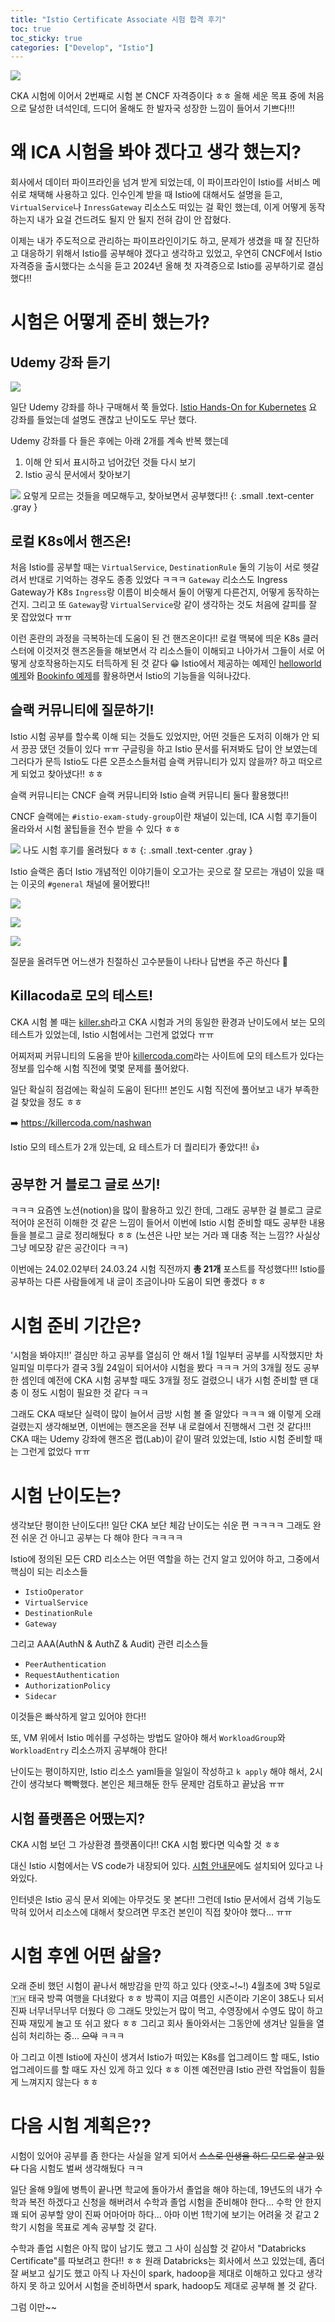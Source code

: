 ```yaml
---
title: "Istio Certificate Associate 시험 합격 후기"
toc: true
toc_sticky: true
categories: ["Develop", "Istio"]
---
```


![](/images/development/istio/ICA-certificate.png)

CKA 시험에 이어서 2번째로 시험 본 CNCF 자격증이다 ㅎㅎ 올해 세운 목표 중에 처음으로 달성한 녀석인데, 드디어 올해도 한 발자국 성장한 느낌이 들어서 기쁘다!!!

# 왜 ICA 시험을 봐야 겠다고 생각 했는지?

회사에서 데이터 파이프라인을 넘겨 받게 되었는데, 이 파이프라인이 Istio를 서비스 메쉬로 채택해 사용하고 있다. 인수인계 받을 때 Istio에 대해서도 설명을 듣고, `VirtualService`나 `InressGateway` 리소스도 떠있는 걸 확인 했는데, 이게 어떻게 동작하는지 내가 요걸 건드려도 될지 안 될지 전혀 감이 안 잡혔다.

이제는 내가 주도적으로 관리하는 파이프라인이기도 하고, 문제가 생겼을 때 잘 진단하고 대응하기 위해서 Istio를 공부해야 겠다고 생각하고 있었고, 우연히 CNCF에서 Istio 자격증을 출시했다는 소식을 듣고 2024년 올해 첫 자격증으로 Istio를 공부하기로 결심 했다!!

# 시험은 어떻게 준비 했는가?

## Udemy 강좌 듣기

![](/images/development/istio/udemy-istio-course.png)

일단 Udemy 강좌를 하나 구매해서 쭉 들었다. [Istio Hands-On for Kubernetes](https://www.udemy.com/course/istio-hands-on-for-kubernetes/?couponCode=GENAISALE24) 요 강좌를 들었는데 설명도 괜찮고 난이도도 무난 했다.

Udemy 강좌를 다 들은 후에는 아래 2개를 계속 반복 했는데

1. 이해 안 되서 표시하고 넘어갔던 것들 다시 보기
2. Istio 공식 문서에서 찾아보기

![](/images/development/istio/ICA-cert-prepare-my-notion.png)
요렇게 모르는 것들을 메모해두고, 찾아보면서 공부했다!!
{: .small .text-center .gray }

## 로컬 K8s에서 핸즈온!

처음 Istio를 공부할 때는 `VirtualService`, `DestinationRule` 둘의 기능이 서로 헷갈려서 반대로 기억하는 경우도 종종 있었다 ㅋㅋㅋ `Gateway` 리소스도 Ingress Gateway가 K8s `Ingress`랑 이름이 비슷해서 둘이 어떻게 다른건지, 어떻게 동작하는 건지. 그리고 또 `Gateway`랑 `VirtualService`랑 같이 생각하는 것도 처음에 갈피를 잘 못 잡았었다 ㅠㅠ

이런 혼란의 과정을 극복하는데 도움이 된 건 핸즈온이다!! 로컬 맥북에 띄운 K8s 클러스터에 이것저것 핸즈온들을 해보면서 각 리소스들이 이해되고 나아가서 그들이 서로 어떻게 상호작용하는지도 터득하게 된 것 같다 😁 Istio에서 제공하는 예제인 [helloworld 예제](https://bluehorn07.github.io/2024/02/05/istio-helloworld-demo/)와 [Bookinfo 예제](https://bluehorn07.github.io/2024/02/10/istio-book-info-demo/)를 활용하면서 Istio의 기능들을 익혀나갔다.

## 슬랙 커뮤니티에 질문하기!

Istio 시험 공부를 할수록 이해 되는 것들도 있었지만, 어떤 것들은 도저히 이해가 안 되서 끙끙 댔던 것들이 있다 ㅠㅠ 구글링을 하고 Istio 문서를 뒤져봐도 답이 안 보였는데 그러다가 문득 Istio도 다른 오픈소스들처럼 슬랙 커뮤니티가 있지 않을까? 하고 떠오르게 되었고 찾아냈다!! ㅎㅎ

슬랙 커뮤니티는 CNCF 슬랙 커뮤니티와 Istio 슬랙 커뮤니티 둘다 활용했다!!

CNCF 슬랙에는 `#istio-exam-study-group`이란 채널이 있는데, ICA 시험 후기들이 올라와서 시험 꿀팁들을 전수 받을 수 있다 ㅎㅎ

![](/images/development/istio/cncf-slack-ica-exam-group.png)
나도 시험 후기를 올려뒀다 ㅎㅎ
{: .small .text-center .gray }

Istio 슬랙은 좀더 Istio 개념적인 이야기들이 오고가는 곳으로 잘 모르는 개념이 있을 때는 이곳의 `#general` 채널에 물어봤다!!

![](/images/development/istio/istio-slack-my-question-1.png)

![](/images/development/istio/istio-slack-my-question-2.png)

![](/images/development/istio/istio-slack-my-question-3.png)

질문을 올려두면 어느샌가 친절하신 고수분들이 나타나 답변을 주곤 하신다 💙

## Killacoda로 모의 테스트!

CKA 시험 볼 때는 [killer.sh](https://killer.sh/)라고 CKA 시험과 거의 동일한 환경과 난이도에서 보는 모의 테스트가 있었는데, Istio 시험에서는 그런게 없었다 ㅠㅠ

어찌저찌 커뮤니티의 도움을 받아 [killercoda.com](https://killercoda.com/)라는 사이트에 모의 테스트가 있다는 정보를 입수해 시험 직전에 몇몇 문제를 풀어왔다.

일단 확실히 점검에는 확실히 도움이 된다!!! 본인도 시험 직전에 풀어보고 내가 부족한 걸 찾았을 정도 ㅎㅎ

➡️ https://killercoda.com/nashwan

Istio 모의 테스트가 2개 있는데, 요 테스트가 더 퀄리티가 좋았다!! 👍

## 공부한 거 블로그 글로 쓰기!

ㅋㅋㅋ 요즘엔 노션(notion)을 많이 활용하고 있긴 한데, 그래도 공부한 걸 블로그 글로 적어야 온전히 이해한 것 같은 느낌이 들어서 이번에 Istio 시험 준비할 때도 공부한 내용들을 블로그 글로 정리해뒀다 ㅎㅎ (노션은 나만 보는 거라 꽤 대충 적는 느낌?? 사실상 그냥 메모장 같은 공간이다 ㅋㅋ)

이번에는 24.02.02부터 24.03.24 시험 직전까지 **총 21개** 포스트를 작성했다!!! Istio를 공부하는 다른 사람들에게 내 글이 조금이나마 도움이 되면 좋겠다 ㅎㅎ

# 시험 준비 기간은?

'시험을 봐야지!!' 결심만 하고 공부를 열심히 안 해서 1월 1일부터 공부를 시작했지만 차일피일 미루다가 결국 3월 24일이 되어서야 시험을 봤다 ㅋㅋㅋ 거의 3개월 정도 공부한 셈인데 예전에 CKA 시험 공부할 때도 3개월 정도 걸렸으니 내가 시험 준비할 땐 대충 이 정도 시험이 필요한 것 같다 ㅋㅋ

그래도 CKA 때보단 실력이 많이 늘어서 금방 시험 볼 줄 알았다 ㅋㅋㅋ 왜 이렇게 오래 걸렸는지 생각해보면, 이번에는 핸즈온을 전부 내 로컬에서 진행해서 그런 것 같다!!! CKA 때는 Udemy 강좌에 핸즈온 랩(Lab)이 같이 딸려 있었는데, Istio 시험 준비할 때는 그런게 없었다 ㅠㅠ

# 시험 난이도는?

생각보단 평이한 난이도다!! 일단 CKA 보단 체감 난이도는 쉬운 편 ㅋㅋㅋㅋ 그래도 완전 쉬운 건 아니고 공부는 다 해야 한다 ㅋㅋㅋㅋ

Istio에 정의된 모든 CRD 리소스는 어떤 역할을 하는 건지 알고 있어야 하고, 그중에서 핵심이 되는 리소스들

- `IstioOperator`
- `VirtualService`
- `DestinationRule`
- `Gateway`

그리고 AAA(AuthN & AuthZ & Audit) 관련 리소스들

- `PeerAuthentication`
- `RequestAuthentication`
- `AuthorizationPolicy`
- `Sidecar`

이것들은 빠삭하게 알고 있어야 한다!!

또, VM 위에서 Istio 메쉬를 구성하는 방법도 알아야 해서 `WorkloadGroup`와 `WorkloadEntry` 리소스까지 공부해야 한다!

난이도는 평이하지만, Istio 리소스 yaml들을 일일이 작성하고 `k apply` 해야 해서, 2시간이 생각보다 빡빡했다. 본인은 체크해둔 한두 문제만 검토하고 끝났음 ㅠㅠ

## 시험 플랫폼은 어땠는지?

CKA 시험 보던 그 가상환경 플랫폼이다!! CKA 시험 봤다면 익숙할 것 ㅎㅎ

대신 Istio 시험에서는 VS code가 내장되어 있다. [시험 안내문](https://docs.linuxfoundation.org/tc-docs/certification/important-instructions-ica)에도 설치되어 있다고 나와있다.

인터넷은 Istio 공식 문서 외에는 아무것도 못 본다!! 그런데 Istio 문서에서 검색 기능도 막혀 있어서 리소스에 대해서 찾으려면 무조건 본인이 직접 찾아야 했다... ㅠㅠ

# 시험 후엔 어떤 삶을?

오래 준비 했던 시험이 끝나서 해방감을 만끽 하고 있다 (얏호~!~!) 4월초에 3박 5일로 🇹🇭 태국 방콕 여행을 다녀왔다 ㅎㅎ 방콕이 지금 여름인 시즌이라 기온이 38도나 되서 진짜 너무너무너무 더웠다 😣 그래도 맛있는거 많이 먹고, 수영장에서 수영도 많이 하고 진짜 재밌게 놀고 또 쉬고 왔다 ㅎㅎ 그리고 회사 돌아와서는 그동안에 생겨난 일들을 열심히 처리하는 중... ~~으악~~ ㅋㅋㅋ

아 그리고 이젠 Istio에 자신이 생겨서 Istio가 떠있는 K8s를 업그레이드 할 때도, Istio 업그레이드를 할 때도 자신 있게 하고 있다 ㅎㅎ 이젠 예전만큼 Istio 관련 작업들이 힘들게 느껴지지 않는다 ㅎㅎ

# 다음 시험 계획은??

시험이 있어야 공부를 좀 한다는 사실을 알게 되어서 ~~스스로 인생을 하드 모드로 살고 있다~~ 다음 시험도 벌써 생각해뒀다 ㅋㅋ

일단 올해 9월에 병특이 끝나면 학교에 돌아가서 졸업을 해야 하는데, 19년도의 내가 수학과 복전 하겠다고 신청을 해버려서 수학과 졸업 시험을 준비해야 한다... 수학 안 한지 꽤 되어 공부할 양이 진짜 어마어마 하다... 아마 이번 1학기에 보기는 어려울 것 같고 2학기 시험을 목표로 계속 공부할 것 같다.

수학과 졸업 시험은 아직 많이 남기도 했고 그 사이 심심할 것 같아서 "Databricks Certificate"를 따보려고 한다!! ㅎㅎ 원래 Databricks는 회사에서 쓰고 있었는데, 좀더 잘 써보고 싶기도 했고 아직 나 자신이 spark, hadoop을 제대로 이해하고 있다고 생각하지 못 하고 있어서 시험을 준비하면서 spark, hadoop도 제대로 공부해 볼 것 같다.

그럼 이만~~
